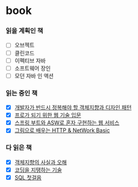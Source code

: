 # book
### 읽을 계획인 책
- [ ] 오브젝트
- [ ] 클린코드
- [ ] 이펙티브 자바
- [ ] 소프트웨어 장인
- [ ] 모던 자바 인 액션

### 읽는 중인 책
- [x] [개발자가 반드시 정복해야 할 객체지향과 디자인 패턴](https://github.com/pjy1368/book/tree/main/%EA%B0%9C%EB%B0%9C%EC%9E%90%EA%B0%80%20%EB%B0%98%EB%93%9C%EC%8B%9C%20%EC%A0%95%EB%B3%B5%ED%95%B4%EC%95%BC%20%ED%95%A0%20%EA%B0%9D%EC%B2%B4%20%EC%A7%80%ED%96%A5%EA%B3%BC%20%EB%94%94%EC%9E%90%EC%9D%B8%20%ED%8C%A8%ED%84%B4)
- [x] [프로가 되기 위한 웹 기술 입문](https://github.com/pjy1368/book/tree/main/%ED%94%84%EB%A1%9C%EA%B0%80%20%EB%90%98%EA%B8%B0%20%EC%9C%84%ED%95%9C%20%EC%9B%B9%20%EA%B8%B0%EC%88%A0%20%EC%9E%85%EB%AC%B8)
- [x] [스프링 부트와 ASW로 혼자 구현하는 웹 서비스](https://github.com/pjy1368/spring-jojoldu-practice)
- [x] [그림으로 배우는 HTTP & NetWork Basic](https://github.com/pjy1368/book/tree/main/%EA%B7%B8%EB%A6%BC%EC%9C%BC%EB%A1%9C%20%EB%B0%B0%EC%9A%B0%EB%8A%94%20HTTP%20%26%20NetWork%20Basic)

### 다 읽은 책
- [x] [객체지향의 사실과 오해](https://github.com/pjy1368/book/tree/main/%EA%B0%9D%EC%B2%B4%EC%A7%80%ED%96%A5%EC%9D%98%20%EC%82%AC%EC%8B%A4%EA%B3%BC%20%EC%98%A4%ED%95%B4)
- [x] [코딩을 지탱하는 기술](https://github.com/pjy1368/book/tree/main/%EC%BD%94%EB%94%A9%EC%9D%84%20%EC%A7%80%ED%83%B1%ED%95%98%EB%8A%94%20%EA%B8%B0%EC%88%A0)
- [x] [SQL 첫걸음](https://github.com/pjy1368/book/tree/main/SQL%20%EC%B2%AB%EA%B1%B8%EC%9D%8C) 
